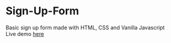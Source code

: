 # Sign-Up-Form
Basic sign up form made with HTML, CSS and Vanilla Javascript
<br>Live demo <a href = "https://celadon-pony-7e1a90.netlify.app/">here</a>
